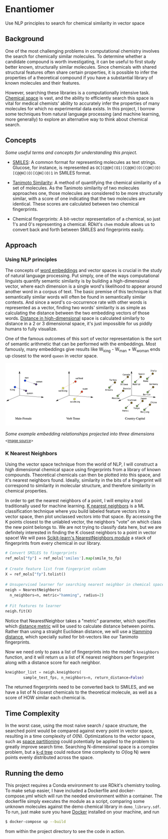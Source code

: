 # Enantiomer

Use NLP principles to search for chemical similarity in vector space

## Background

 One of the most challenging problems in computational chemistry involves the
search for chemically similar molecules. To determine whether a candidate
compound is worth investigating, it can be useful to first study better known,
structurally similar molecules. Since chemicals with shared structural features
often share certain properties, it is possible to infer the properties of a
theoretical compound if you have a substantial library of known molecules and
their features.

However, searching these libraries is a computationally intensive task. [Chemical space](https://en.wikipedia.org/wiki/Chemical_space) is vast, and
the ability to efficiently search this space is vital for medical chemists' ability to accurately infer the properties of many molecules for which no
experimental data exists. In this project, I borrow some techniques from
natural language processing (and machine learning, more generally) to explore
an alternative way to think about chemical search.

## Concepts

*Some useful terms and concepts for understanding this project.*

* [SMILES](https://en.wikipedia.org/wiki/Simplified_molecular-input_line-entry_system): A common format for representing molecules as text strings. Glucose, for instance, is represented as `OC[C@@H](O1)[C@@H](O)[C@H](O)[C@@H](O)[C@H](O)1` in SMILES format.

* [Tanimoto Similarity](https://en.wikipedia.org/wiki/Jaccard_index#Tanimoto_similarity_and_distance): A method of quantifying the chemical similarity of a set of molecules. As the Tanimoto similarity of two molecules approaches one, those molecules are considered to be more structurally
similar, with a score of one indicating that the two molecules are identical. These scores are calculated between two chemical fingerprints.

* Chemical fingerprints: A bit-vector representation of a chemical, so just 1's
and 0's representing a chemical. RDkit's `chem` module allows us to convert
back and forth between SMILES and fingerprints easily.

## Approach

### Using NLP principles

The concepts of [word embeddings](https://en.wikipedia.org/wiki/Word_embedding) and vector spaces is crucial in the study of
natural language processing. Put simply, one of the ways computational linguists
quantify semantic similarity is by building a high-dimensional vector, where each dimension is a single word's likelihood to appear around another word in a corpus of text. The basic premise of this technique is that semantically similar
words will often be found in semantically similar contexts. And since a word's co-occurrence rate with other words is represented as a vector, finding two words' similarity is as simple as calculating the distance between the two embedding vectors of those words. [Distance in high-dimensional](https://hlab.stanford.edu/brian/euclidean_distance_in.html) space is calculated similarly to distance in a 2 or 3 dimensional space, it's just impossible for us piddly humans to fully visualize.

One of the famous outcomes of this sort of vector representation is the sort of
semantic arithmetic that can be performed with the embeddings. Most famously,
many embeddings give results like W<sub>king</sub> - W<sub>man</sub> + W<sub>woman</sub> ends up closest to the word `queen` in vector space.

![vector math](https://github.com/cojoko/enantiomer/blob/main/images/vector_math.png)

*Some example embedding relationships projected into three dimensions*
<sub><[image source](https://developers.google.com/machine-learning/crash-course/embeddings/translating-to-a-lower-dimensional-space)></sub>

### K Nearest Neighbors

Using the vector space technique from the world of NLP, I will construct a high dimensional chemical space using fingerprints from a library of known compounds. Theoretical chemicals can then be plotted into this space, and it's nearest neighbors found. Ideally, similarity in the bits of a fingerprint will correspond to similarity in molecular structure, and therefore similarity in chemical properties.

In order to get the nearest neighbors of a point, I will employ a tool traditionally used for machine learning. [K nearest neighbors](https://en.wikipedia.org/wiki/K-nearest_neighbors_algorithm) is a ML classification technique where you build labeled feature vectors into a vector space, then plot unclassed vectors into that space. By accessing
the K points closest to the unlabled vector, the neighbors "vote" on which class
the new point belongs to. We are not trying to classify data here, but we are
definitely interested in finding the K closest neighbors to a point in vector space! We will pass [Scikit-learn's NearestNeighbors module](https://scikit-learn.org/stable/modules/generated/sklearn.neighbors.KNeighborsClassifier.html) a stack of fingerprints from every chemical in our library.

```python
# Convert SMILES to fingerprints
ref_mols["fp"] = ref_mols['smiles'].map(smile_to_fp)
 
# Create feature list from fingerprint column
X = ref_mols["fp"].tolist()

# Unsupervised learner for searching nearest neighbor in chemical space
neigh = NearestNeighbors(
  n_neighbors=n, metric="hamming", radius=2)

# Fit features to learner
neigh.fit(X)
```

Notice that NearestNeighbor takes a "metric" parameter, which specifies which [distance metric](https://scikit-learn.org/stable/modules/generated/sklearn.neighbors.DistanceMetric.html#sklearn.neighbors.DistanceMetric) will be used to calculate distance between points. Rather than using a straight Euclidean distance, we will use a [Hamming distance](https://en.wikipedia.org/wiki/Hamming_distance), which specially suited for bit-vectors like our Tanimoto
fingerprints.

Now we need only to pass a list of fingerprints into the model's `kneighbors` function, and it will return us a list of K nearest neighbors per fingerprint along with a distance score for each neighbor.

```python
kneighbor_list = neigh.kneighbors(
        sample_test_fps, n_neighbors=n, return_distance=False)
```

The returned fingerprints need to be converted back to SMILES, and we have a
list of N closest chemicals to the theoretical molecule, as well as a score of HOW similar each chemical is.

## Time Complexity

In the worst case, using the most naive search / space structure, the searched
point would be compared against every point in vector space, resulting in a
time complexity of *O*(N). Optimizations to the vector space, such as [space partitioning](https://en.wikipedia.org/wiki/Space_partitioning) could
potentially be applied to the problem to greatly improve search time. Searching
N-dimensional space is a complex problem, but a [k-d tree](https://en.wikipedia.org/wiki/K-d_tree) could reduce time complexity to *O*(log N) were points evenly
distributed across the space.

## Running the demo

This project requires a Conda environment to use RDkit's chemistry tooling. To make setup easier, I have included a Dockerfile and docker-compose.yml which
will run the needed environment within a container. The dockerfile simply
executes the module as a script, comparing some unknown molecules against the demo chemical library in `demo_library.sdf`. To run, just make sure you have [Docker](https://docs.docker.com/engine/install/) installed on your machine, and run

```bash
$ docker-compose up --build
``` 

from within the
project directory to see the code in action.
